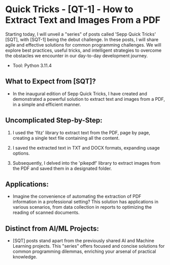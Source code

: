 # Quick Tricks - [QT-1] - How to Extract Text and Images From a PDF

Starting today, I will unveil a "series" of posts called 'Sepp Quick Tricks' [SQT], with [SQT-1] being the debut challenge. In these posts, I will share agile and effective solutions for common programming challenges. We will explore best practices, useful tricks, and intelligent strategies to overcome the obstacles we encounter in our day-to-day development journey.

- Tool: Python 3.11.4

## What to Expect from [SQT]?

- In the inaugural edition of Sepp Quick Tricks, I have created and demonstrated a powerful solution to extract text and images from a PDF, in a simple and efficient manner.

## Uncomplicated Step-by-Step:

1) I used the 'fitz' library to extract text from the PDF, page by page, creating a single text file containing all the content.

2) I saved the extracted text in TXT and DOCX formats, expanding usage options.

3) Subsequently, I delved into the 'pikepdf' library to extract images from the PDF and saved them in a designated folder.

## Applications:

- Imagine the convenience of automating the extraction of PDF information in a professional setting? This solution has applications in various scenarios, from data collection in reports to optimizing the reading of scanned documents.

## Distinct from AI/ML Projects:

- [SQT] posts stand apart from the previously shared AI and Machine Learning projects. This "series" offers focused and concise solutions for common programming dilemmas, enriching your arsenal of practical knowledge.

